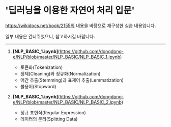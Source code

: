 # **'딥러닝을 이용한 자연어 처리 입문'**

https://wikidocs.net/book/2155의 내용을 바탕으로 재구성한 실습 내용입니다.

일부 내용은 건너뛰었으니, 참고하시길 바랍니다.

---

1. **[NLP_BASIC_1.ipynb]**(https://github.com/dongdong-e/NLP/blob/master/NLP_BASIC/NLP_BASIC_1.ipynb)
   * 토큰화(Tokenization)
   * 정제(Cleaning)와 정규화(Normalization)
   * 어간 추출(Stemming)과 표제어 추출(Lemmatization)
   * 불용어(Stopword)



2. **[NLP_BASIC_1.ipynb]**(https://github.com/dongdong-e/NLP/blob/master/NLP_BASIC/NLP_BASIC_2.ipynb)
   * 정규 표현식(Regular Expression)
   * 데이터의 분리(Splitting Data)